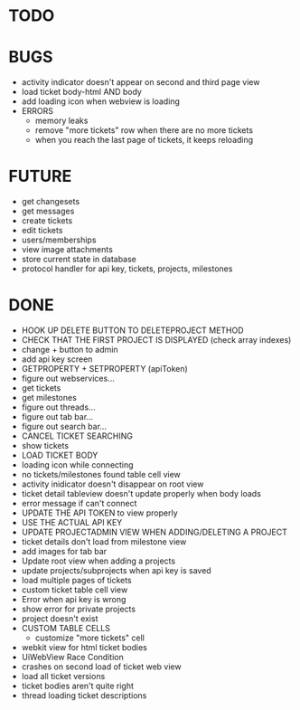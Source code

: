 # TODO

# BUGS
* activity indicator doesn't appear on second and third page view
* load ticket body-html AND body
* add loading icon when webview is loading
* ERRORS
	* memory leaks
	* remove "more tickets" row when there are no more tickets
	* when you reach the last page of tickets, it keeps reloading

# FUTURE
* get changesets
* get messages
* create tickets
* edit tickets
* users/memberships
* view image attachments
* store current state in database
* protocol handler for api key, tickets, projects, milestones

# DONE
* HOOK UP DELETE BUTTON TO DELETEPROJECT METHOD
* CHECK THAT THE FIRST PROJECT IS DISPLAYED (check array indexes)
* change + button to admin
* add api key screen
* GETPROPERTY + SETPROPERTY (apiToken)
* figure out webservices...
* get tickets
* get milestones
* figure out threads...
* figure out tab bar...
* figure out search bar...
* CANCEL TICKET SEARCHING
* show tickets
* LOAD TICKET BODY
* loading icon while connecting
* no tickets/milestones found table cell view
* activity inidicator doesn't disappear on root view
* ticket detail tableview doesn't update properly when body loads
* error message if can't connect
* UPDATE THE API TOKEN to view properly
* USE THE ACTUAL API KEY
* UPDATE PROJECTADMIN VIEW WHEN ADDING/DELETING A PROJECT
* ticket details don't load from milestone view
* add images for tab bar
* Update root view when adding a projects
* update projects/subprojects when api key is saved
* load multiple pages of tickets
* custom ticket table cell view
* Error when api key is wrong
* show error for private projects
* project doesn't exist
* CUSTOM TABLE CELLS
	* customize "more tickets" cell
* webkit view for html ticket bodies
* UiWebView Race Condition
* crashes on second load of ticket web view
* load all ticket versions
* ticket bodies aren't quite right
* thread loading ticket descriptions

